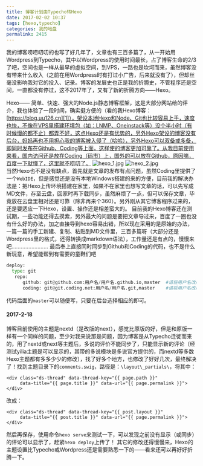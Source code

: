 ```yaml
---
title: 博客计划由Typecho转Hexo
date: 2017-02-02 10:37
tags: [hexo,typecho]
categories: 我的地盘
permalink: 2415
---
```


我的博客唠唠叨叨的也写了好几年了，文章也有三百多篇了，从一开始用Wordpress到Typecho，其中以Wordpress的使用时间最长，占了博客生命的2/3了吧，空间也是一样从最早的虚拟空间，到VPS，一路也是坎坷而来，虽然博客没有带来什么收入（之前在用Wordpress时有打过小广告，后来就没有了），但却丝毫没影响我对它的投入、记录。博客的发展史也正是我的折腾史，不管程序还是空间，一直都没有停过，这不2017年了，又有了新的折腾方向——Hexo。


<!--more-->

Hexo—— 简单、快速、强大的Node.js静态博客框架，这是大部分网站给的评介，我也体验了一段时间，确实挺方便的（看的我Hexo博客：[https://blog.uu126.cn][1]），架设本地Hexo和Node、Git也比较容易上手，速度也快，不像在VPS里搭建环境包（如：LNMP、Oneinstack等）没个半小时（有时候慢的都不止）都弄不好，这点Hexo还是有优势的，另外Hexo架设的博客没有后台，妈妈再也不用担心我的博客被入侵了（哈哈），另外Hexo可以双备或多备，即同时发布在Github、Coding等上面，这样使的博客更加可靠了。从我目前使用来看，国内访问还是放在Coding（码市）上，国外的可以放在Github，原因嘛，百度一下就懂了，这里就不唠叨了。
![hexo_1.jpg][2]
![hexo_2.jpg][3]     
当然Hexo也不是没有缺点，首先就是文章的发布有点问题，虽然Coding里提供了一个`WebIDE`，但是感觉还是没有本地Windows搭建的来的方便，目前我的解决办法是：把Hexo上传环境搭建在家里，如果不在家里也想写文章的话，可以先写成MD文件，存至云盘，回家时再下载同步，虽然麻烦了一点，但可以保存文章，毕竟放在云盘里相对还是可靠（除非再来个360）。另外刚从其它博客程序过来的，还是要适应一下Hexo，设置、操作还是相差蛮大的。
目前我的Hexo博客还在测试期，一些功能还得去摸索，另外最大的问题是要把文章导过来，百度了一圈也没有什么好的办法，加之直接导到hexo容易出错，所以现在采用的是原始的办法，一篇一篇的手工新建、复制、粘贴到MD文件里，三百多篇呀（大部分还是Wordpress里的格式，还得转换成markdown语法），工作量还是有点的，慢慢来吧……………………
最后奉上直接同时同步到Github和Coding的代码，也不是什么新玩意，希望能帮到有需要的童鞋们吧
```python
deploy:
  type: git     
   repo: 
      github: git@github.com:用户名/用户名.github.io,master  #请将用户名改成你在Github注册的，后面的master可随便写
      coding: git@git.coding.net:用户名/用户名.git,master    #请将用户名改成你在Coding注册的，后面的master可随便写
```
代码后面的`master`可以随便写，只要在后台选择相应的即可。
#### 2017-2-18
博客目前使用的主题是nextd（是改版的next），感觉比原版的好，但是和原版一样有一个同样的问题，至少对我来说那是问题，因为博客是从Typecho迁徙而来的，用了nextd或next等主题后，多说的评价不能同步了，只能显示新的评论（经测试yilia主题是可以显示的，其带的多说模块是多说官方提供的，而nextd等多数Hexo主题都有多多少少的修改），找了好多个地方，也修改了好好几次，最终解决了！找到主题目录下的` comments.swig `，路径是：` \layout\_partials\ `，将其中：
```
<div class="ds-thread" data-thread-key="{{ page.path }}"
     data-title="{{ page.title }}" data-url="{{ page.permalink }}">
</div>
```
改成：
```
<div class="ds-thread" data-thread-key="{{ post.layout }}"
     data-title="{{ post.title }}" data-url="{{ page.permalink }}">
</div>
```
然后再保存，使用命令` hexo serve `来测试一下，可以发现之前没有显示（或同步）的评论可以显示了，赶紧` hexo deploy `上传了！
其它的修改还得慢慢来，Hexo的主题设置比Typecho或Wordpress还是需要熟悉一下的——看来还可以再好好折腾一下。



  [1]: https://blog.uu126.cn
  [2]: https://cdn.uu126.cn/usr/uploads/2017/02/1924333009.jpg
  [3]: https://cdn.uu126.cn/usr/uploads/2017/02/2990810344.jpg